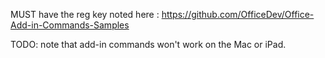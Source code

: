 MUST have the reg key noted here : https://github.com/OfficeDev/Office-Add-in-Commands-Samples

TODO: note that add-in commands won't work on the Mac or iPad.